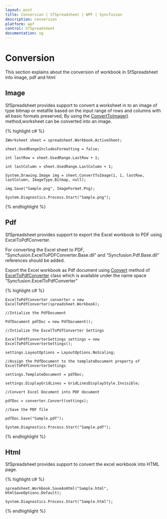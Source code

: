 ```yaml
---
layout: post
title: Conversion | SfSpreadsheet | WPF | Syncfusion
description: conversion
platform: wpf
control: SfSpreadsheet
documentation: ug
---
```


# Conversion
This section explains about the conversion of workbook in SfSpreadsheet into image, pdf and html

## Image

SfSpreadsheet provides support to convert a worksheet in to an image of type bitmap or metafile based on the input range of rows and columns with all basic formats preserved, By using the [ConvertToImage()](http://help.syncfusion.com/file-formats/xlsio/conversions#convert-worksheet-to-image) method,worksheet can be converted into an image.

{% highlight c# %}

    IWorksheet sheet = spreadsheet.Workbook.ActiveSheet;

    sheet.UsedRangeIncludesFormatting = false;

    int lastRow = sheet.UsedRange.LastRow + 1;

    int lastColumn = sheet.UsedRange.LastColumn + 1;

    System.Drawing.Image img = sheet.ConvertToImage(1, 1, lastRow, lastColumn, ImageType.Bitmap, null);

    img.Save("Sample.png", ImageFormat.Png);

    System.Diagnostics.Process.Start("Sample.png");

{% endhighlight %}
<br/>

## Pdf

SfSpreadsheet provides support to export the Excel workbook to PDF using ExcelToPdfConverter. 

For converting the Excel sheet to PDF, “Syncfusion.ExcelToPDFConverter.Base.dll” and “Syncfusion.Pdf.Base.dll” references should be added.

Export the Excel workbook as Pdf document using [Convert](http://help.syncfusion.com/cr/cref_files/wpf/xlsio/topic27.html) method of [ExcelToPdfConverter](http://help.syncfusion.com/cr/cref_files/wpf/xlsio/topic14.html) class which is available under the name space “Syncfusion.ExcelToPdfConverter”

{% highlight c# %}

    ExcelToPdfConverter converter = new ExcelToPdfConverter(spreadsheet.Workbook);

    //Intialize the PdfDocument

    PdfDocument pdfDoc = new PdfDocument();

    //Intialize the ExcelToPdfConverter Settings

    ExcelToPdfConverterSettings settings = new ExcelToPdfConverterSettings();

    settings.LayoutOptions = LayoutOptions.NoScaling;

    //Assign the PdfDocument to the templateDocument property of ExcelToPdfConverterSettings

    settings.TemplateDocument = pdfDoc;

    settings.DisplayGridLines = GridLinesDisplayStyle.Invisible;

    //Convert Excel Document into PDF document

    pdfDoc = converter.Convert(settings);

    //Save the PDF file

    pdfDoc.Save("Sample.pdf");

    System.Diagnostics.Process.Start("Sample.pdf");

{% endhighlight %}
<br/>

## Html

SfSpreadsheet provides support to convert the excel workbook into HTML page.

{% highlight c# %}

    spreadsheet.Workbook.SaveAsHtml("Sample.html", HtmlSaveOptions.Default);

    System.Diagnostics.Process.Start("Sample.html");

{% endhighlight %}
